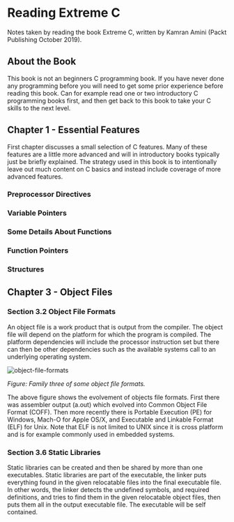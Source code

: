 # Reading Extreme C

Notes taken by reading the book Extreme C, written by Kamran Amini (Packt Publishing October 2019).

## About the Book

This book is not an beginners C programming book. If you have never done any programming before you will need to get some prior experience before reading this book. Can for example read one or two introductory C programming books first, and then get back to this book to take your C skills to the next level.

## Chapter 1 - Essential Features

First chapter discusses a small selection of C features. Many of these features are a little more advanced and will in introductory books typically just be briefly explained. The strategy used in this book is to intentionally leave out much content on C basics and instead include coverage of more advanced features.

### Preprocessor Directives

### Variable Pointers

### Some Details About Functions

### Function Pointers

### Structures

## Chapter 3 - Object Files

### Section 3.2 Object File Formats

An object file is a work product that is output from the compiler. The object file will depend on the platform for which the program is compiled. The platform dependencies will include the processor instruction set but there can then be other dependencies such as the available systems call to an underlying operating system.

![object-file-formats](https://github.com/HenrikSamuelsson/reading-extreme-c/assets/5353030/233eff56-d127-4ef7-8f49-3351de5533bd)

*Figure: Family three of some object file formats.*

The above figure shows the evolvement of objects file formats. First there was assembler output (a.out) which evolved into Common Object File Format (COFF). Then more recently there is Portable Execution (PE) for Windows, Mach-O for Apple OS/X, and Executable and Linkable Format (ELF) for Unix. Note that ELF is not limited to UNIX since it is cross platform and is for example commonly used in embedded systems.

### Section 3.6 Static Libraries

Static libraries can be created and then be shared by more than one executables. Static libraries are part of the executable, the linker puts everything found in the given relocatable files into the final executable file. In other words, the linker detects the undefined symbols, and required definitions, and tries to find them in the given relocatable object files, then puts them all in the output executable file. The executable will be self contained.
